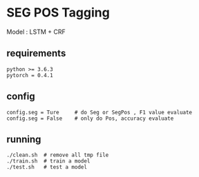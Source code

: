 # SEG POS Tagging 

Model : LSTM + CRF


## requirements

```
python >= 3.6.3
pytorch = 0.4.1
```

## config
```
config.seg = Ture     # do Seg or SegPos , F1 value evaluate
config.seg = False    # only do Pos, accuracy evaluate 
```

## running

```
./clean.sh  # remove all tmp file
./train.sh  # train a model 
./test.sh   # test a model 
```

